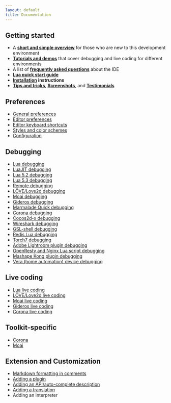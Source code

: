 ```yaml
---
layout: default
title: Documentation
---
```


## Getting started

- A **[short and simple overview](doc-getting-started)** for those who are new to this development environment
- **[Tutorials and demos](tutorials)** that cover debugging and live coding for different environments
- A list of **[frequently asked questions](doc-faq)** about the IDE
- **[Lua quick start guide](doc-lua-quick-start-guide)**
- **[Installation](doc-installation) instructions**
- **[Tips and tricks](doc-tips-and-tricks)**, **[Screenshots](screenshots)**, and **[Testimonials](testimonials)**

## Preferences

- [General preferences](doc-general-preferences)
- [Editor preferences](doc-editor-preferences)
- [Editor keyboard shortcuts](doc-editor-keyboard-shortcuts)
- [Styles and color schemes](doc-styles-color-schemes)
- [Configuration](doc-configuration)

## Debugging

- [Lua debugging](doc-lua-debugging)
- [LuaJIT debugging](doc-luajit-debugging)
- [Lua 5.2 debugging](doc-lua52-debugging)
- [Lua 5.3 debugging](doc-lua53-debugging)
- [Remote debugging](doc-remote-debugging)
- [LÖVE/Love2d debugging](http://notebook.kulchenko.com/zerobrane/love2d-debugging)
- [Moai debugging](http://notebook.kulchenko.com/zerobrane/moai-debugging-with-zerobrane-studio)
- [Gideros debugging](http://notebook.kulchenko.com/zerobrane/gideros-debugging-with-zerobrane-studio-ide)
- [Marmalade Quick debugging](http://notebook.kulchenko.com/zerobrane/marmalade-quick-debugging-with-zerobrane-studio)
- [Corona debugging](http://notebook.kulchenko.com/zerobrane/debugging-and-live-coding-with-corona-sdk-applications-and-zerobrane-studio)
- [Cocos2d-x debugging](http://notebook.kulchenko.com/zerobrane/cocos2d-x-simulator-and-on-device-debugging-with-zerobrane-studio)
- [Wireshark debugging](http://notebook.kulchenko.com/zerobrane/debugging-wireshark-lua-scripts-with-zerobrane-studio)
- [GSL-shell debugging](http://notebook.kulchenko.com/zerobrane/gsl-shell-debugging-with-zerobrane-studio)
- [Redis Lua debugging](http://notebook.kulchenko.com/zerobrane/redis-lua-debugging-with-zerobrane-studio)
- [Torch7 debugging](http://notebook.kulchenko.com/zerobrane/torch-debugging-with-zerobrane-studio)
- [Adobe Lightroom plugin debugging](http://notebook.kulchenko.com/zerobrane/debugging-lightroom-plugins-zerobrane-studio-ide)
- [OpenResty and Nginx Lua script debugging](http://notebook.kulchenko.com/zerobrane/debugging-openresty-nginx-lua-scripts-with-zerobrane-studio)
- [Mashape Kong plugin debugging](http://notebook.kulchenko.com/zerobrane/debugging-mashape-kong-plugins-with-zerobrane-studio)
- [Vera (home automation) device debugging](http://notebook.kulchenko.com/zerobrane/debugging-on-vera-devices-with-zerobrane-studio)

## Live coding

- [Lua live coding](http://notebook.kulchenko.com/zerobrane/live-coding-in-lua-bret-victor-style)
- [LÖVE/Love2d live coding](http://notebook.kulchenko.com/zerobrane/live-coding-with-love)
- [Moai live coding](http://notebook.kulchenko.com/zerobrane/live-coding-with-moai-and-zerobrane-studio)
- [Gideros live coding](http://notebook.kulchenko.com/zerobrane/gideros-live-coding-with-zerobrane-studio-ide)
- [Corona live coding](http://notebook.kulchenko.com/zerobrane/debugging-and-live-coding-with-corona-sdk-applications-and-zerobrane-studio)

## Toolkit-specific

- [Corona](doc-corona-preferences)
- [Moai](doc-moai-preferences)

## Extension and Customization

- [Markdown formatting in comments](doc-markdown-formatting)
- [Adding a plugin](doc-plugin)
- [Adding an API/auto-complete description](doc-api-auto-complete)
- [Adding a translation](doc-translation)
- Adding an interpreter
 